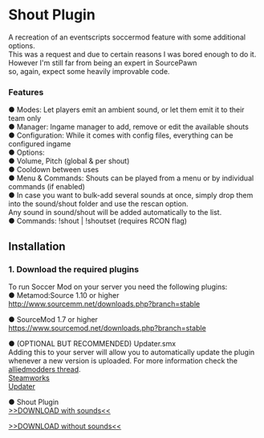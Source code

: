 # Shout Plugin
A recreation of an eventscripts soccermod feature with some additional options.  
This was a request and due to certain reasons I was bored enough to do it. However I'm still far from being an expert in SourcePawn  
so, again, expect some heavily improvable code.   

### Features
  ● Modes: Let players emit an ambient sound, or let them emit it to their team only   
  ● Manager: Ingame manager to add, remove or edit the available shouts    
  ● Configuration: While it comes with config files, everything can be configured ingame  
  ● Options:  
     ● Volume, Pitch (global & per shout)  
     ● Cooldown between uses  
  ● Menu & Commands: Shouts can be played from a menu or by individual commands (if enabled)  
  ● In case you want to bulk-add several sounds at once, simply drop them into the sound/shout folder and use the rescan option.  
    Any sound in sound/shout will be added automatically to the list.  
  ● Commands: !shout | !shoutset (requires RCON flag)  

## Installation
### 1. Download the required plugins
To run Soccer Mod on your server you need the following plugins:  
 ● Metamod:Source 1.10 or higher  
http://www.sourcemm.net/downloads.php?branch=stable  
  
 ● SourceMod 1.7 or higher  
https://www.sourcemod.net/downloads.php?branch=stable  
  
 ● (OPTIONAL BUT RECOMMENDED) Updater.smx  
Adding this to your server will allow you to automatically update the plugin whenever a new version is uploaded. For more information check the [alliedmodders thread](https://forums.alliedmods.net/showthread.php?p=1570806).  
[Steamworks](http://users.alliedmods.net/~kyles/builds/SteamWorks/)  
[Updater](https://bitbucket.org/GoD_Tony/updater/downloads/updater.smx)  
  
 ● Shout Plugin  
[>>DOWNLOAD with sounds<<](https://github.com/MK99MA/Shout-Plugin/releases/download/1.0/shoutplugin.7z)  

[>>DOWNLOAD without sounds<<](https://github.com/MK99MA/Shout-Plugin/blob/master/addons/sourcemod/plugins/shout.smx)  
